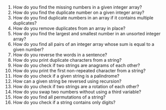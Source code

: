 01. How do you find the missing numbers in a given integer array?
02. How do you find the duplicate number on a given integer array?
03. How do you find duplicate numbers in an array if it contains multiple duplicates?
04. How do you remove duplicates from an array in place?
05. How do you find the largest and smallest number in an unsorted integer array?
06. How do you find all pairs of an integer array whose sum is equal to a given number?
07. How do you reverse the words in a sentence?
08. How do you print duplicate characters from a string?
09. How do you check if two strings are anagrams of each other?
10. How do you print the first non-repeated character from a string?
11. How do you check if a given string is a palindrome?
12. How can a given string be reversed using recursion?
13. How do you check if two strings are a rotation of each other?
14. How do you swap two numbers without using a third variable?
15. How do you find all permutations of a string?
16. How do you check if a string contains only digits?